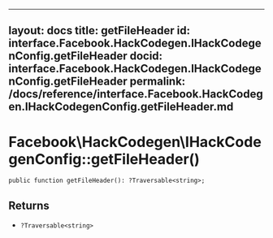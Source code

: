 
***

layout: docs
title: getFileHeader
id: interface.Facebook.HackCodegen.IHackCodegenConfig.getFileHeader
docid: interface.Facebook.HackCodegen.IHackCodegenConfig.getFileHeader
permalink: /docs/reference/interface.Facebook.HackCodegen.IHackCodegenConfig.getFileHeader.md
---







# Facebook\\HackCodegen\\IHackCodegenConfig::getFileHeader()




``` Hack
public function getFileHeader(): ?Traversable<string>;
```




## Returns




* ` ?Traversable<string> `